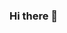 ### Hi there 👋

<!--
**DarkHeaveN123/DarkHeaveN123** is a ✨ _special_ ✨ repository because its `README.md` (this file) appears on your GitHub profile.

Here are some ideas to get you started:

- 🔭 I’m currently working on Darkhole Team
- 🌱 I’m currently learning Node. js 
- 👯 I’m looking to collaborate on ...
- 🤔 I’m looking for help with ...
- 💬 Ask me about 
- 📫 How to reach me:@insjs
- 😄 Pronouns: .
- ⚡ Fun fact: 
-->

